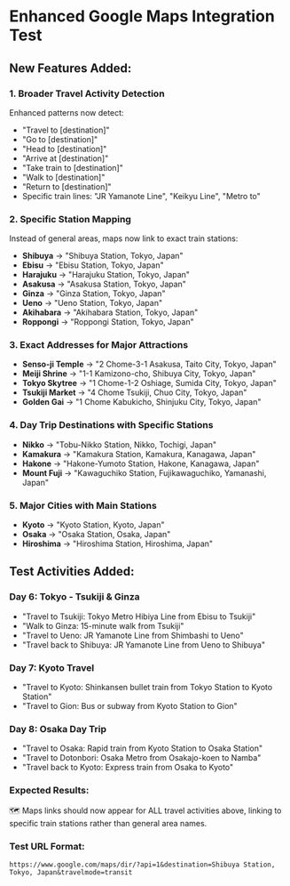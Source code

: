 # Enhanced Google Maps Integration Test

## New Features Added:

### 1. **Broader Travel Activity Detection**
Enhanced patterns now detect:
- "Travel to [destination]"
- "Go to [destination]" 
- "Head to [destination]"
- "Arrive at [destination]"
- "Take train to [destination]"
- "Walk to [destination]"
- "Return to [destination]"
- Specific train lines: "JR Yamanote Line", "Keikyu Line", "Metro to"

### 2. **Specific Station Mapping**
Instead of general areas, maps now link to exact train stations:
- **Shibuya** → "Shibuya Station, Tokyo, Japan"
- **Ebisu** → "Ebisu Station, Tokyo, Japan" 
- **Harajuku** → "Harajuku Station, Tokyo, Japan"
- **Asakusa** → "Asakusa Station, Tokyo, Japan"
- **Ginza** → "Ginza Station, Tokyo, Japan"
- **Ueno** → "Ueno Station, Tokyo, Japan"
- **Akihabara** → "Akihabara Station, Tokyo, Japan"
- **Roppongi** → "Roppongi Station, Tokyo, Japan"

### 3. **Exact Addresses for Major Attractions**
- **Senso-ji Temple** → "2 Chome-3-1 Asakusa, Taito City, Tokyo, Japan"
- **Meiji Shrine** → "1-1 Kamizono-cho, Shibuya City, Tokyo, Japan"
- **Tokyo Skytree** → "1 Chome-1-2 Oshiage, Sumida City, Tokyo, Japan"
- **Tsukiji Market** → "4 Chome Tsukiji, Chuo City, Tokyo, Japan"
- **Golden Gai** → "1 Chome Kabukicho, Shinjuku City, Tokyo, Japan"

### 4. **Day Trip Destinations with Specific Stations**
- **Nikko** → "Tobu-Nikko Station, Nikko, Tochigi, Japan"
- **Kamakura** → "Kamakura Station, Kamakura, Kanagawa, Japan"
- **Hakone** → "Hakone-Yumoto Station, Hakone, Kanagawa, Japan"
- **Mount Fuji** → "Kawaguchiko Station, Fujikawaguchiko, Yamanashi, Japan"

### 5. **Major Cities with Main Stations**
- **Kyoto** → "Kyoto Station, Kyoto, Japan"
- **Osaka** → "Osaka Station, Osaka, Japan"
- **Hiroshima** → "Hiroshima Station, Hiroshima, Japan"

## Test Activities Added:

### Day 6: Tokyo - Tsukiji & Ginza
- "Travel to Tsukiji: Tokyo Metro Hibiya Line from Ebisu to Tsukiji"
- "Walk to Ginza: 15-minute walk from Tsukiji"
- "Travel to Ueno: JR Yamanote Line from Shimbashi to Ueno"
- "Travel back to Shibuya: JR Yamanote Line from Ueno to Shibuya"

### Day 7: Kyoto Travel
- "Travel to Kyoto: Shinkansen bullet train from Tokyo Station to Kyoto Station"
- "Travel to Gion: Bus or subway from Kyoto Station to Gion"

### Day 8: Osaka Day Trip
- "Travel to Osaka: Rapid train from Kyoto Station to Osaka Station"
- "Travel to Dotonbori: Osaka Metro from Osakajo-koen to Namba"
- "Travel back to Kyoto: Express train from Osaka to Kyoto"

### Expected Results:
🗺️ Maps links should now appear for ALL travel activities above, linking to specific train stations rather than general area names.

### Test URL Format:
`https://www.google.com/maps/dir/?api=1&destination=Shibuya Station, Tokyo, Japan&travelmode=transit`
